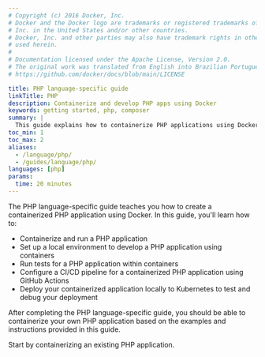 ```yaml
---
# Copyright (c) 2016 Docker, Inc.
# Docker and the Docker logo are trademarks or registered trademarks of Docker,
# Inc. in the United States and/or other countries.
# Docker, Inc. and other parties may also have trademark rights in other terms
# used herein.
#
# Documentation licensed under the Apache License, Version 2.0.
# The original work was translated from English into Brazilian Portuguese.
# https://github.com/docker/docs/blob/main/LICENSE

title: PHP language-specific guide
linkTitle: PHP
description: Containerize and develop PHP apps using Docker
keywords: getting started, php, composer
summary: |
  This guide explains how to containerize PHP applications using Docker.
toc_min: 1
toc_max: 2
aliases:
  - /language/php/
  - /guides/language/php/
languages: [php]
params:
  time: 20 minutes
---
```

The PHP language-specific guide teaches you how to create a containerized PHP application using Docker. In this guide, you'll learn how to:

- Containerize and run a PHP application
- Set up a local environment to develop a PHP application using containers
- Run tests for a PHP application within containers
- Configure a CI/CD pipeline for a containerized PHP application using GitHub Actions
- Deploy your containerized application locally to Kubernetes to test and debug your deployment

After completing the PHP language-specific guide, you should be able to containerize your own PHP application based on the examples and instructions provided in this guide.

Start by containerizing an existing PHP application.
